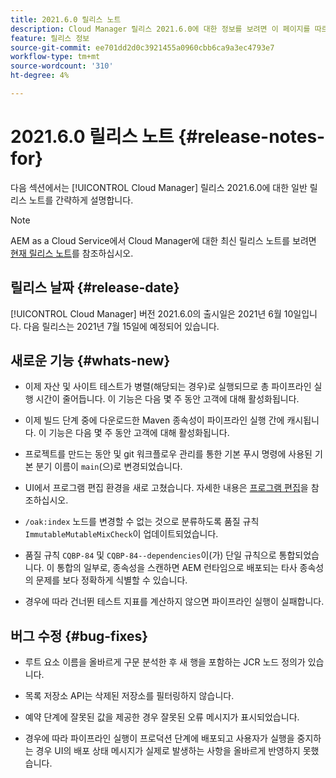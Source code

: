 ```yaml
---
title: 2021.6.0 릴리스 노트
description: Cloud Manager 릴리스 2021.6.0에 대한 정보를 보려면 이 페이지를 따르십시오
feature: 릴리스 정보
source-git-commit: ee701dd2d0c3921455a0960cbb6ca9a3ec4793e7
workflow-type: tm+mt
source-wordcount: '310'
ht-degree: 4%

---
```


# 2021.6.0 릴리스 노트 {#release-notes-for}

다음 섹션에서는 [!UICONTROL Cloud Manager] 릴리스 2021.6.0에 대한 일반 릴리스 노트를 간략하게 설명합니다.

>[!NOTE]
>AEM as a Cloud Service에서 Cloud Manager에 대한 최신 릴리스 노트를 보려면 [현재 릴리스 노트](https://experienceleague.adobe.com/docs/experience-manager-cloud-service/onboarding/getting-access/release-notes-cloud-manager/release-notes-cm-current.html?lang=en#getting-access)를 참조하십시오.

## 릴리스 날짜 {#release-date}

[!UICONTROL Cloud Manager] 버전 2021.6.0의 출시일은 2021년 6월 10일입니다.
다음 릴리스는 2021년 7월 15일에 예정되어 있습니다.

## 새로운 기능 {#whats-new}

* 이제 자산 및 사이트 테스트가 병렬(해당되는 경우)로 실행되므로 총 파이프라인 실행 시간이 줄어듭니다. 이 기능은 다음 몇 주 동안 고객에 대해 활성화됩니다.

* 이제 빌드 단계 중에 다운로드한 Maven 종속성이 파이프라인 실행 간에 캐시됩니다. 이 기능은 다음 몇 주 동안 고객에 대해 활성화됩니다.

* 프로젝트를 만드는 동안 및 git 워크플로우 관리를 통한 기본 푸시 명령에 사용된 기본 분기 이름이 `main`(으)로 변경되었습니다.

* UI에서 프로그램 편집 환경을 새로 고쳤습니다. 자세한 내용은 [프로그램 편집](/help/using/setting-up-program.md#editing-program)을 참조하십시오.

* `/oak:index` 노드를 변경할 수 없는 것으로 분류하도록 품질 규칙 `ImmutableMutableMixCheck`이 업데이트되었습니다.

* 품질 규칙 `CQBP-84` 및 `CQBP-84--dependencies`이(가) 단일 규칙으로 통합되었습니다. 이 통합의 일부로, 종속성을 스캔하면 AEM 런타임으로 배포되는 타사 종속성의 문제를 보다 정확하게 식별할 수 있습니다.

* 경우에 따라 건너뛴 테스트 지표를 계산하지 않으면 파이프라인 실행이 실패합니다.

## 버그 수정 {#bug-fixes}

* 루트 요소 이름을 올바르게 구문 분석한 후 새 행을 포함하는 JCR 노드 정의가 있습니다.

* 목록 저장소 API는 삭제된 저장소를 필터링하지 않습니다.

* 예약 단계에 잘못된 값을 제공한 경우 잘못된 오류 메시지가 표시되었습니다.

* 경우에 따라 파이프라인 실행이 프로덕션 단계에 배포되고 사용자가 실행을 중지하는 경우 UI의 배포 상태 메시지가 실제로 발생하는 사항을 올바르게 반영하지 못했습니다.
